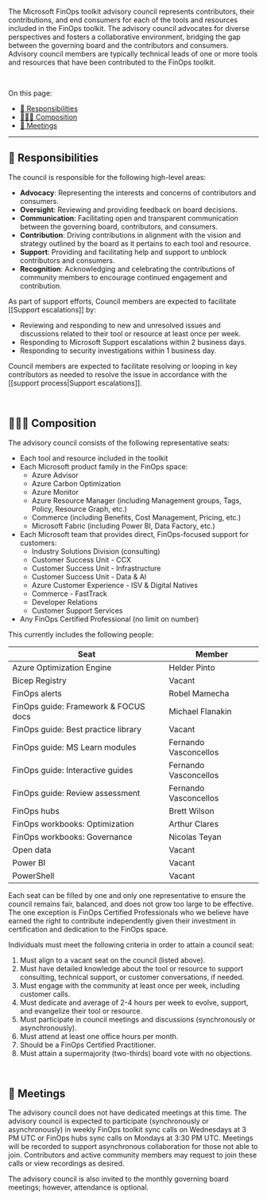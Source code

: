 <!-- markdownlint-disable MD041 -->

The Microsoft FinOps toolkit advisory council represents contributors, their contributions, and end consumers for each of the tools and resources included in the FinOps toolkit. The advisory council advocates for diverse perspectives and fosters a collaborative environment, bridging the gap between the governing board and the contributors and consumers. Advisory council members are typically technical leads of one or more tools and resources that have been contributed to the FinOps toolkit.

<br>

On this page:

- [💼 Responsibilities](#-responsibilities)
- [🧑‍🤝‍🧑 Composition](#-composition)
- [📑 Meetings](#-meetings)

---

## 💼 Responsibilities

The council is responsible for the following high-level areas:

- **Advocacy**: Representing the interests and concerns of contributors and consumers.
- **Oversight**: Reviewing and providing feedback on board decisions.
- **Communication**: Facilitating open and transparent communication between the governing board, contributors, and consumers.
- **Contribution**: Driving contributions in alignment with the vision and strategy outlined by the board as it pertains to each tool and resource.
- **Support**: Providing and facilitating help and support to unblock contributors and consumers.
- **Recognition**: Acknowledging and celebrating the contributions of community members to encourage continued engagement and contribution.

As part of support efforts, Council members are expected to facilitate [[Support escalations]] by:

- Reviewing and responding to new and unresolved issues and discussions related to their tool or resource at least once per week.
- Responding to Microsoft Support escalations within 2 business days.
- Responding to security investigations within 1 business day.

Council members are expected to facilitate resolving or looping in key contributors as needed to resolve the issue in accordance with the [[support process|Support escalations]].

<br>

## 🧑‍🤝‍🧑 Composition

The advisory council consists of the following representative seats:

- Each tool and resource included in the toolkit
- Each Microsoft product family in the FinOps space:
  - Azure Advisor
  - Azure Carbon Optimization
  - Azure Monitor
  - Azure Resource Manager (including Management groups, Tags, Policy, Resource Graph, etc.)
  - Commerce (including Benefits, Cost Management, Pricing, etc.)
  - Microsoft Fabric (including Power BI, Data Factory, etc.)
- Each Microsoft team that provides direct, FinOps-focused support for customers:
  - Industry Solutions Division (consulting)
  - Customer Success Unit - CCX
  - Customer Success Unit - Infrastructure
  - Customer Success Unit - Data & AI
  - Azure Customer Experience - ISV & Digital Natives
  - Commerce - FastTrack
  - Developer Relations
  - Customer Support Services
- Any FinOps Certified Professional (no limit on number)

This currently includes the following people:

| Seat                                 | Member                |
| ------------------------------------ | --------------------- |
| Azure Optimization Engine            | Helder Pinto          |
| Bicep Registry                       | Vacant                |
| FinOps alerts                        | Robel Mamecha         |
| FinOps guide: Framework & FOCUS docs | Michael Flanakin      |
| FinOps guide: Best practice library  | Vacant                |
| FinOps guide: MS Learn modules       | Fernando Vasconcellos |
| FinOps guide: Interactive guides     | Fernando Vasconcellos |
| FinOps guide: Review assessment      | Fernando Vasconcellos |
| FinOps hubs                          | Brett Wilson          |
| FinOps workbooks: Optimization       | Arthur Clares         |
| FinOps workbooks: Governance         | Nicolas Teyan         |
| Open data                            | Vacant                |
| Power BI                             | Vacant                |
| PowerShell                           | Vacant                |

Each seat can be filled by one and only one representative to ensure the council remains fair, balanced, and does not grow too large to be effective. The one exception is FinOps Certified Professionals who we believe have earned the right to contribute independently given their investment in certification and dedication to the FinOps space.

Individuals must meet the following criteria in order to attain a council seat:

1. Must align to a vacant seat on the council (listed above).
2. Must have detailed knowledge about the tool or resource to support consulting, technical support, or customer conversations, if needed.
3. Must engage with the community at least once per week, including customer calls.
4. Must dedicate and average of 2-4 hours per week to evolve, support, and evangelize their tool or resource.
5. Must participate in council meetings and discussions (synchronously or asynchronously).
6. Must attend at least one office hours per month.
7. Should be a FinOps Certified Practitioner.
8. Must attain a supermajority (two-thirds) board vote with no objections.

<br>

## 📑 Meetings

The advisory council does not have dedicated meetings at this time. The advisory council is expected to participate (synchronously or asynchronously) in weekly FinOps toolkit sync calls on Wednesdays at 3 PM UTC or FinOps hubs sync calls on Mondays at 3:30 PM UTC. Meetings will be recorded to support asynchronous collaboration for those not able to join. Contributors and active community members may request to join these calls or view recordings as desired.

The advisory council is also invited to the monthly governing board meetings; however, attendance is optional.

<br>
